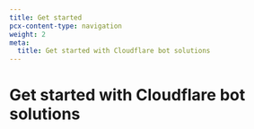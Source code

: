 ```yaml
---
title: Get started
pcx-content-type: navigation
weight: 2
meta:
  title: Get started with Cloudflare bot solutions
---
```


# Get started with Cloudflare bot solutions

<DirectoryListing path="/get-started"/>
